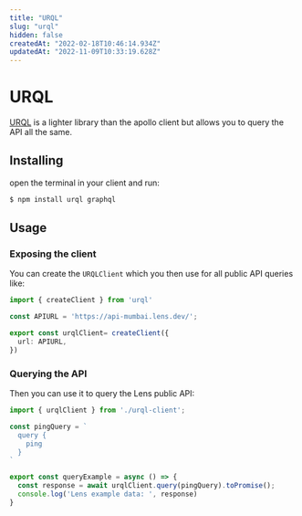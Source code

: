 ```yaml
---
title: "URQL"
slug: "urql"
hidden: false
createdAt: "2022-02-18T10:46:14.934Z"
updatedAt: "2022-11-09T10:33:19.628Z"
---
```

# URQL

[URQL](https://formidable.com/open-source/urql/) is a lighter library than the apollo client but allows you to query the API all the same. 

## Installing

open the terminal in your client and run:

```bash
$ npm install urql graphql
```



## Usage

### Exposing the client

You can create the `URQLClient` which you then use for all public API queries like:

```typescript
import { createClient } from 'urql'

const APIURL = 'https://api-mumbai.lens.dev/';

export const urqlClient= createClient({
  url: APIURL,
})
```



### Querying the API

Then you can use it to query the Lens public API:

```typescript
import { urqlClient } from './urql-client';

const pingQuery = `
  query {
    ping
  }
`

export const queryExample = async () => {
  const response = await urqlClient.query(pingQuery).toPromise();
  console.log('Lens example data: ', response)
}
```